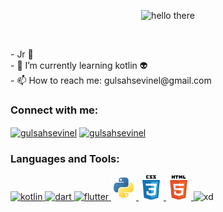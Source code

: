 <!--### Hi there 👋-->

<!--
**gulsahsevinel/gulsahsevinel** is a ✨ _special_ ✨ repository because its `README.md` (this file) appears on your GitHub profile.

Here are some ideas to get you started:

- 🔭 I’m currently working on ...
- 🌱 I’m currently learning ...
- 👯 I’m looking to collaborate on ...
- 🤔 I’m looking for help with ...
- 💬 Ask me about ...
- 📫 How to reach me: ...
- 😄 Pronouns: ...
- ⚡ Fun fact: ...
-->
<p align="center">
<img src="https://media1.giphy.com/media/3o7aTm4LQPa8BAB4Pu/giphy.gif" alt="hello there"></p>
</br><p>
- Jr 🤚</br>
- 🌱 I’m currently learning kotlin 👽</br>
- 📫 How to reach me: gulsahsevinel@gmail.com</p>

<h3 align="left">Connect with me:</h3>
<p align="left">
<a href="https://linkedin.com/in/gulsahsevinel" target="blank"><img align="center" src="https://cdn.jsdelivr.net/npm/simple-icons@3.0.1/icons/linkedin.svg" alt="gulsahsevinel" height="30" width="40" /></a>
<a href="https://www.hackerrank.com/gulsahsevinel" target="blank"><img align="center" src="https://cdn.jsdelivr.net/npm/simple-icons@3.0.1/icons/hackerrank.svg" alt="gulsahsevinel" height="30" width="40" /></a>
</p>

<h3 align="left">Languages and Tools:</h3>
<p align="left"> 
 <a href="https://kotlinlang.org" target="_blank"> <img src="https://www.vectorlogo.zone/logos/kotlinlang/kotlinlang-icon.svg" alt="kotlin" width="40" height="40"/> </a> <a href="https://dart.dev" target="_blank"> <img src="https://www.vectorlogo.zone/logos/dartlang/dartlang-icon.svg" alt="dart" width="40" height="40"/> </a> <a href="https://flutter.dev" target="_blank"> <img src="https://www.vectorlogo.zone/logos/flutterio/flutterio-icon.svg" alt="flutter" width="40" height="40"/> </a>  <a href="https://www.adobe.com/in/products/illustrator.html" target="_blank"> <a href="https://www.photoshop.com/en" target="_blank">  <a href="https://www.python.org" target="_blank"> <img src="https://raw.githubusercontent.com/devicons/devicon/master/icons/python/python-original.svg" alt="python" width="40" height="40"/> </a> <a href="https://www.w3schools.com/css/" target="_blank"> <img src="https://raw.githubusercontent.com/devicons/devicon/master/icons/css3/css3-original-wordmark.svg" alt="css3" width="40" height="40"/> </a>  <a href="https://www.w3.org/html/" target="_blank"> <img src="https://raw.githubusercontent.com/devicons/devicon/master/icons/html5/html5-original-wordmark.svg" alt="html5" width="40" height="40"/> </a><a>  <img src="https://cdn.worldvectorlogo.com/logos/adobe-xd.svg" alt="xd" width="40" height="40"/> </a> </p>
